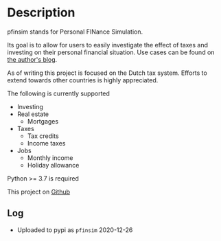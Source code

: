 # Description

pfinsim stands for Personal FINance Simulation.

Its goal is to allow for users to easily investigate the effect of taxes and investing on their personal financial situation. Use cases can be found on [the author's blog](https://xgerrmann.github.io/geld-en-zo/).

As of writing this project is focused on the Dutch tax system. Efforts to extend towards other countries is highly appreciated.

The following is currently supported

* Investing
* Real estate
  * Mortgages
* Taxes
  * Tax credits
  * Income taxes
* Jobs
  * Monthly income
  * Holiday allowance

Python >= 3.7 is required



This project on [Github](https://github.com/xgerrmann/pfinsim)



## Log

* Uploaded to pypi as `pfinsim` 2020-12-26
